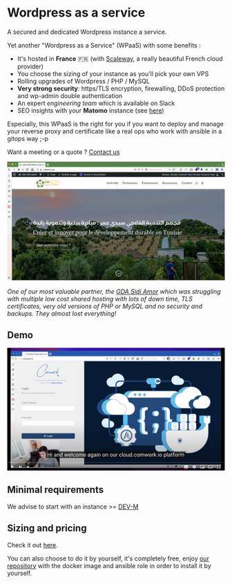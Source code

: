 # Wordpress as a service

A secured and dedicated Wordpress instance a service.

Yet another "Wordpress as a Service" (WPaaS) with some benefits :

* It's hosted in __France__ 🇫🇷 (with [Scaleway](https://www.scaleway.com), a really beautiful French cloud provider)
* You choose the sizing of your instance as you'll pick your own VPS
* Rolling upgrades of Wordpress / PHP / MySQL
* __Very strong security__: https/TLS encryption, firewalling, DDoS protection and wp-admin double authentication
* An expert _engineering team_ which is available on Slack
* SEO insights with your __Matomo__ instance (see [here](./matomo.md))

Especially, this WPaaS is the right for you if you want to deploy and manage your reverse proxy and certificate like a real ops who work with ansible in a gitops way ;-p

Want a meeting or a quote ? [Contact us](./subscription.md)

![sidiamor](./img/sidiamor.png)

_One of our most valuable partner, the [GDA Sidi Amor](https://sidiamor.org) which was struggling with multiple low cost shared hosting with lots of down time, TLS certificates, very old versions of PHP or MySQL and no security and backups. They almost lost everything!_

## Demo

[![demo_wordpress_matomo](./img/demo_wordpress_matomo.png)](https://youtu.be/klVgXyELu10)

## Minimal requirements

We advise to start with an instance >= [DEV-M](./sizing_pricing.md)

## Sizing and pricing

Check it out [here](./sizing_pricing.md).

You can also choose to do it by yourself, it's completely free, enjoy [our repository](https://gitlab.comwork.io/oss/ansible-iac/ansible-wordpress) with the docker image and ansible role in order to install it by yourself.
